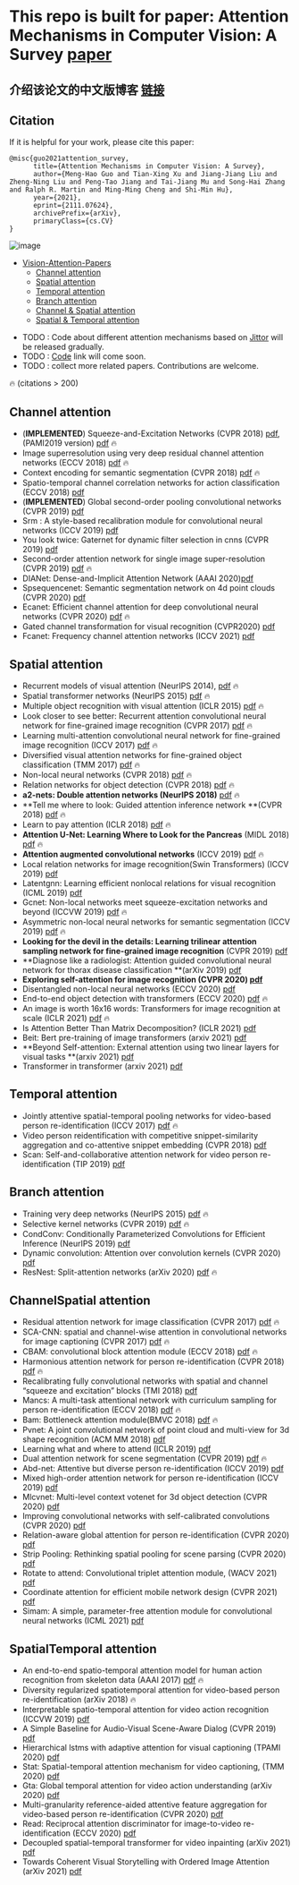 # This repo is built for paper: Attention Mechanisms in Computer Vision: A Survey  [paper](https://arxiv.org/abs/2111.07624)

## 介绍该论文的中文版博客 [链接](https://mp.weixin.qq.com/s/0iOZ45NTK9qSWJQlcI3_kQ )



## Citation

If it is helpful for your work, please cite this paper:

```
@misc{guo2021attention_survey,
      title={Attention Mechanisms in Computer Vision: A Survey}, 
      author={Meng-Hao Guo and Tian-Xing Xu and Jiang-Jiang Liu and Zheng-Ning Liu and Peng-Tao Jiang and Tai-Jiang Mu and Song-Hai Zhang and Ralph R. Martin and Ming-Ming Cheng and Shi-Min Hu},
      year={2021},
      eprint={2111.07624},
      archivePrefix={arXiv},
      primaryClass={cs.CV}
}
```


![image](https://github.com/MenghaoGuo/Awesome-Vision-Attentions/blob/main/imgs/fuse.png)


<!-- ![image](https://github.com/MenghaoGuo/Awesome-Vision-Attentions/blob/main/imgs/attention_category.png) -->



- [Vision-Attention-Papers](#vision-attention-papers)
  * [Channel attention](#channel-attention)
  * [Spatial attention](#spatial-attention)
  * [Temporal attention](#temporal-attention)
  * [Branch attention](#branch-attention)
  * [Channel \& Spatial attention](#channelspatial-attention)
  * [Spatial \& Temporal attention](#spatialtemporal-attention)



* TODO : Code about different attention mechanisms based on [Jittor](https://github.com/Jittor/jittor) will be released gradually.
* TODO :  [Code]() link will come soon.
* TODO :  collect more related papers. Contributions are welcome. 

🔥 (citations > 200)  


## Channel attention

* (**IMPLEMENTED**) Squeeze-and-Excitation Networks (CVPR 2018) [pdf](https://arxiv.org/pdf/1709.01507), (PAMI2019 version) [pdf](https://ieeexplore.ieee.org/stamp/stamp.jsp?tp=&arnumber=8701503)  🔥
* Image superresolution using very deep residual channel attention networks (ECCV 2018) [pdf](https://arxiv.org/pdf/1807.02758)   🔥 
* Context encoding for semantic segmentation (CVPR 2018) [pdf](https://arxiv.org/pdf/1803.08904)   🔥 
* Spatio-temporal channel correlation networks for action classification (ECCV 2018)  [pdf](https://arxiv.org/pdf/1806.07754)
* (**IMPLEMENTED**) Global second-order pooling convolutional networks (CVPR 2019) [pdf](https://arxiv.org/pdf/1811.12006)
* Srm : A style-based recalibration module for convolutional neural networks (ICCV 2019)  [pdf](https://arxiv.org/pdf/1903.10829) 
* You look twice: Gaternet for dynamic filter selection in cnns (CVPR 2019)  [pdf](https://arxiv.org/pdf/1811.11205)
* Second-order attention network for single image super-resolution (CVPR 2019) [pdf](https://openaccess.thecvf.com/content_CVPR_2019/papers/Dai_Second-Order_Attention_Network_for_Single_Image_Super-Resolution_CVPR_2019_paper.pdf)  🔥 
* DIANet: Dense-and-Implicit Attention Network (AAAI 2020)[pdf](https://arxiv.org/pdf/1905.10671.pdf)
* Spsequencenet: Semantic segmentation network on 4d point clouds (CVPR 2020)  [pdf](https://openaccess.thecvf.com/content_CVPR_2020/html/Shi_SpSequenceNet_Semantic_Segmentation_Network_on_4D_Point_Clouds_CVPR_2020_paper.html)
* Ecanet: Efficient channel attention for deep convolutional neural networks (CVPR 2020) [pdf](https://arxiv.org/pdf/1910.03151)   🔥 
* Gated channel transformation for visual recognition (CVPR2020)  [pdf](https://arxiv.org/pdf/1909.11519) 
* Fcanet: Frequency channel attention networks (ICCV 2021)  [pdf](https://arxiv.org/pdf/2012.11879)

## Spatial attention

- Recurrent models of visual attention (NeurIPS 2014), [pdf](https://arxiv.org/pdf/1406.6247)   🔥 
- Spatial transformer networks (NeurIPS 2015) [pdf](https://arxiv.org/pdf/1506.02025)   🔥 
- Multiple object recognition with visual attention (ICLR 2015) [pdf](https://arxiv.org/pdf/1412.7755)   🔥 
- Look closer to see better: Recurrent attention convolutional neural network for fine-grained image recognition (CVPR 2017) [pdf](https://openaccess.thecvf.com/content_cvpr_2017/papers/Fu_Look_Closer_to_CVPR_2017_paper.pdf)   🔥 
- Learning multi-attention convolutional neural network for fine-grained image recognition (ICCV 2017) [pdf](http://openaccess.thecvf.com/content_ICCV_2017/papers/Zheng_Learning_Multi-Attention_Convolutional_ICCV_2017_paper.pdf)   🔥 
- Diversified visual attention networks for fine-grained object classification (TMM 2017) [pdf](https://arxiv.org/pdf/1606.08572)   🔥 
- Non-local neural networks (CVPR 2018) [pdf](https://arxiv.org/pdf/1711.07971)   🔥 
- Relation networks for object detection (CVPR 2018) [pdf](https://openaccess.thecvf.com/content_cvpr_2018/papers/Hu_Relation_Networks_for_CVPR_2018_paper.pdf)   🔥 
- **a2-nets: Double attention networks (NeurIPS 2018)** [pdf](https://arxiv.org/pdf/1810.11579)   🔥 
- **Tell me where to look: Guided attention inference network **(CVPR 2018) [pdf](https://arxiv.org/pdf/1802.10171)   🔥 
- Learn to pay attention (ICLR 2018) [pdf](https://arxiv.org/pdf/1804.02391.pdf)   🔥
- **Attention U-Net: Learning Where to Look for the Pancreas** (MIDL 2018) [pdf](https://arxiv.org/pdf/1804.03999.pdf)   🔥
- **Attention augmented convolutional networks** (ICCV 2019) [pdf](https://arxiv.org/pdf/1904.09925)   🔥 
- Local relation networks for image recognition(Swin Transformers) (ICCV 2019) [pdf](https://arxiv.org/pdf/1904.11491)
- Latentgnn: Learning efficient nonlocal relations for visual recognition (ICML 2019) [pdf](https://arxiv.org/pdf/1905.11634)
- Gcnet: Non-local networks meet squeeze-excitation networks and beyond (ICCVW 2019) [pdf](https://arxiv.org/pdf/1904.11492)   🔥 
- Asymmetric non-local neural networks for semantic segmentation (ICCV 2019) [pdf](https://arxiv.org/pdf/1908.07678)   🔥 
- **Looking for the devil in the details: Learning trilinear attention sampling network for fine-grained image recognition** (CVPR 2019) [pdf](https://arxiv.org/pdf/1903.06150) 
- **Diagnose like a radiologist: Attention guided convolutional neural network for thorax disease classification **(arXiv 2019) [pdf](https://arxiv.org/pdf/1801.09927)
- **Exploring self-attention for image recognition (CVPR 2020) [pdf](https://arxiv.org/pdf/2004.13621)**
- Disentangled non-local neural networks (ECCV 2020) [pdf](https://arxiv.org/pdf/2006.06668) 
- End-to-end object detection with transformers (ECCV 2020) [pdf](https://arxiv.org/pdf/2005.12872)   🔥 
- An image is worth 16x16 words: Transformers for image recognition at scale (ICLR 2021) [pdf](https://arxiv.org/pdf/2010.11929)   🔥 
- Is Attention Better Than Matrix Decomposition? (ICLR 2021) [pdf](https://arxiv.org/abs/2109.04553) 
- Beit: Bert pre-training of image transformers (arxiv 2021) [pdf](https://arxiv.org/pdf/2106.08254)
- **Beyond Self-attention: External attention using two linear layers for visual tasks **(arxiv 2021) [pdf](https://arxiv.org/pdf/2105.02358)
- Transformer in transformer (arxiv 2021) [pdf](https://arxiv.org/pdf/2103.00112)

## Temporal attention

- Jointly attentive spatial-temporal pooling networks for video-based person re-identification (ICCV 2017) [pdf](https://arxiv.org/pdf/1708.02286.pdf) 🔥
- Video person reidentification with competitive snippet-similarity aggregation and co-attentive snippet embedding (CVPR 2018) [pdf](https://openaccess.thecvf.com/content_cvpr_2018/CameraReady/1036.pdf)
- Scan: Self-and-collaborative attention network for video person re-identification (TIP 2019) [pdf](https://arxiv.org/pdf/1807.05688.pdf) 

## Branch attention

- Training very deep networks (NeurIPS 2015) [pdf](https://arxiv.org/pdf/1507.06228.pdf) 🔥
- Selective kernel networks (CVPR 2019) [pdf](https://openaccess.thecvf.com/content_CVPR_2019/papers/Li_Selective_Kernel_Networks_CVPR_2019_paper.pdf) 🔥
- CondConv: Conditionally Parameterized Convolutions for Efficient Inference (NeurIPS 2019) [pdf](https://arxiv.org/pdf/1904.04971.pdf)
- Dynamic convolution: Attention over convolution kernels (CVPR 2020) [pdf](https://openaccess.thecvf.com/content_CVPR_2020/papers/Chen_Dynamic_Convolution_Attention_Over_Convolution_Kernels_CVPR_2020_paper.pdf)
- ResNest: Split-attention networks (arXiv 2020) [pdf](https://arxiv.org/pdf/2004.08955.pdf) 🔥

## ChannelSpatial attention

- Residual attention network for image classification (CVPR 2017) [pdf](https://openaccess.thecvf.com/content_cvpr_2017/papers/Wang_Residual_Attention_Network_CVPR_2017_paper.pdf) 🔥
- SCA-CNN: spatial and channel-wise attention in convolutional networks for image captioning (CVPR 2017) [pdf](https://openaccess.thecvf.com/content_cvpr_2017/papers/Chen_SCA-CNN_Spatial_and_CVPR_2017_paper.pdf) 🔥
- CBAM: convolutional block attention module (ECCV 2018) [pdf](https://openaccess.thecvf.com/content_ECCV_2018/papers/Sanghyun_Woo_Convolutional_Block_Attention_ECCV_2018_paper.pdf)  🔥
- Harmonious attention network for person re-identification (CVPR 2018) [pdf](https://arxiv.org/pdf/1802.08122.pdf) 🔥
- Recalibrating fully convolutional networks with spatial and channel “squeeze and excitation” blocks (TMI 2018) [pdf](https://arxiv.org/pdf/1808.08127.pdf)
- Mancs: A multi-task attentional network with curriculum sampling for person re-identification (ECCV 2018) [pdf](https://www.ecva.net/papers/eccv_2018/papers_ECCV/papers/Cheng_Wang_Mancs_A_Multi-task_ECCV_2018_paper.pdf) 🔥
- Bam: Bottleneck attention module(BMVC 2018) [pdf](http://bmvc2018.org/contents/papers/0092.pdf) 🔥
- Pvnet: A joint convolutional network of point cloud and multi-view for 3d shape recognition (ACM MM 2018) [pdf](https://arxiv.org/pdf/1808.07659.pdf)  
- Learning what and where to attend (ICLR 2019) [pdf](https://openreview.net/pdf?id=BJgLg3R9KQ)
- Dual attention network for scene segmentation (CVPR 2019) [pdf](https://openaccess.thecvf.com/content_CVPR_2019/papers/Fu_Dual_Attention_Network_for_Scene_Segmentation_CVPR_2019_paper.pdf) 🔥
- Abd-net: Attentive but diverse person re-identification (ICCV 2019) [pdf](https://openaccess.thecvf.com/content_ICCV_2019/papers/Chen_ABD-Net_Attentive_but_Diverse_Person_Re-Identification_ICCV_2019_paper.pdf)
- Mixed high-order attention network for person re-identification (ICCV 2019) [pdf](https://arxiv.org/pdf/1908.05819.pdf)
- Mlcvnet: Multi-level context votenet for 3d object detection (CVPR 2020) [pdf](https://openaccess.thecvf.com/content_CVPR_2020/papers/Xie_MLCVNet_Multi-Level_Context_VoteNet_for_3D_Object_Detection_CVPR_2020_paper.pdf)
- Improving convolutional networks with self-calibrated convolutions (CVPR 2020) [pdf](https://openaccess.thecvf.com/content_CVPR_2020/papers/Liu_Improving_Convolutional_Networks_With_Self-Calibrated_Convolutions_CVPR_2020_paper.pdf)
- Relation-aware global attention for person re-identification (CVPR 2020) [pdf](https://openaccess.thecvf.com/content_CVPR_2020/papers/Zhang_Relation-Aware_Global_Attention_for_Person_Re-Identification_CVPR_2020_paper.pdf)
- Strip Pooling: Rethinking spatial pooling for scene parsing (CVPR 2020) [pdf](https://openaccess.thecvf.com/content_CVPR_2020/papers/Hou_Strip_Pooling_Rethinking_Spatial_Pooling_for_Scene_Parsing_CVPR_2020_paper.pdf)
- Rotate to attend: Convolutional triplet attention module, (WACV 2021) [pdf](https://arxiv.org/pdf/2010.03045.pdf)
- Coordinate attention for efficient mobile network design (CVPR 2021) [pdf](https://openaccess.thecvf.com/content/CVPR2021/papers/Hou_Coordinate_Attention_for_Efficient_Mobile_Network_Design_CVPR_2021_paper.pdf)
- Simam: A simple, parameter-free attention module for convolutional neural networks (ICML 2021) [pdf](http://proceedings.mlr.press/v139/yang21o/yang21o.pdf)

## SpatialTemporal attention

- An end-to-end spatio-temporal attention model for human action recognition from skeleton data (AAAI 2017) [pdf](https://arxiv.org/pdf/1611.06067.pdf) 🔥
- Diversity regularized spatiotemporal attention for video-based person re-identification (arXiv 2018) 🔥
- Interpretable spatio-temporal attention for video action recognition (ICCVW 2019) [pdf](https://openaccess.thecvf.com/content_ICCVW_2019/papers/HVU/Meng_Interpretable_Spatio-Temporal_Attention_for_Video_Action_Recognition_ICCVW_2019_paper.pdf)
- A Simple Baseline for Audio-Visual Scene-Aware Dialog (CVPR 2019) [pdf](https://arxiv.org/pdf/1904.05876v1.pdf)
- Hierarchical lstms with adaptive attention for visual captioning (TPAMI 2020) [pdf](https://arxiv.org/pdf/1812.11004.pdf)
- Stat: Spatial-temporal attention mechanism for video captioning, (TMM 2020) [pdf](https://ieeexplore.ieee.org/abstract/document/8744407)
- Gta: Global temporal attention for video action understanding (arXiv 2020) [pdf](https://arxiv.org/pdf/2012.08510.pdf)
- Multi-granularity reference-aided attentive feature aggregation for video-based person re-identification (CVPR 2020) [pdf](https://arxiv.org/pdf/2003.12224.pdf)
- Read: Reciprocal attention discriminator for image-to-video re-identification (ECCV 2020) [pdf](https://www.ecva.net/papers/eccv_2020/papers_ECCV/papers/123590324.pdf)
- Decoupled spatial-temporal transformer for video inpainting (arXiv 2021) [pdf](https://arxiv.org/pdf/2104.06637.pdf)
- Towards Coherent Visual Storytelling with Ordered Image Attention (arXiv 2021) [pdf](https://arxiv.org/pdf/2108.02180)
